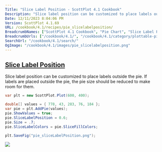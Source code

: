 ```yaml
---
Title: "Slice Label Position - ScottPlot 4.1 Cookbook"
Description: "Slice label position can be customized to place labels outside the pie. If labels are placed outside the pie, the pie size should be reduced to make room for them."
Date: 12/11/2023 8:04:06 PM
Version: ScottPlot 4.1.69
URL: /cookbook/4.1/recipes/pie_slicelabelposition/
BreadcrumbNames: ["ScottPlot 4.1 Cookbook", "Pie Chart", "Slice Label Position"]
BreadcrumbUrls: ["/cookbook/4.1/", "/cookbook/4.1/category/plottable-pie", "/cookbook/4.1/recipes/pie_slicelabelposition/"]
SearchUrl: "/cookbook/4.1/search/"
OgImage: "/cookbook/4.1/images/pie_slicelabelposition.png"
---
```


<h2><a href='/cookbook/4.1/recipes/pie_slicelabelposition/'>Slice Label Position</a></h2>

Slice label position can be customized to place labels outside the pie. If labels are placed outside the pie, the pie size should be reduced to make room for them.

```cs
var plt = new ScottPlot.Plot(600, 400);

double[] values = { 778, 43, 283, 76, 184 };
var pie = plt.AddPie(values);
pie.ShowValues = true;
pie.SliceLabelPosition = 0.6;
pie.Size = .7;
pie.SliceLabelColors = pie.SliceFillColors;

plt.SaveFig("pie_sliceLabelPosition.png");
```

<img src='../../images/pie_slicelabelposition.png' class='d-block mx-auto my-5' />


